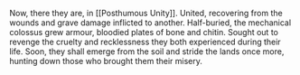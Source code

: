 Now, there they are, in [[Posthumous Unity]]. 
United, recovering from the wounds and grave damage inflicted to another.
Half-buried, the mechanical colossus grew armour, bloodied plates of bone and chitin. 
Sought out to revenge the cruelty and recklessness they both experienced during their life. 
Soon, they shall emerge from the soil and stride the lands once more, hunting down those who brought them their misery.